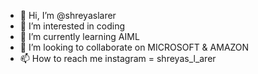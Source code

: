 - 👋 Hi, I’m @shreyaslarer
- 👀 I’m interested in coding
- 🌱 I’m currently learning AIML
- 💞️ I’m looking to collaborate on MICROSOFT & AMAZON
- 📫 How to reach me instagram = shreyas_l_arer

<!---
shreyaslarer/shreyaslarer is a ✨ special ✨ repository because its `README.md` (this file) appears on your GitHub profile.
You can click the Preview link to take a look at your changes.
--->
